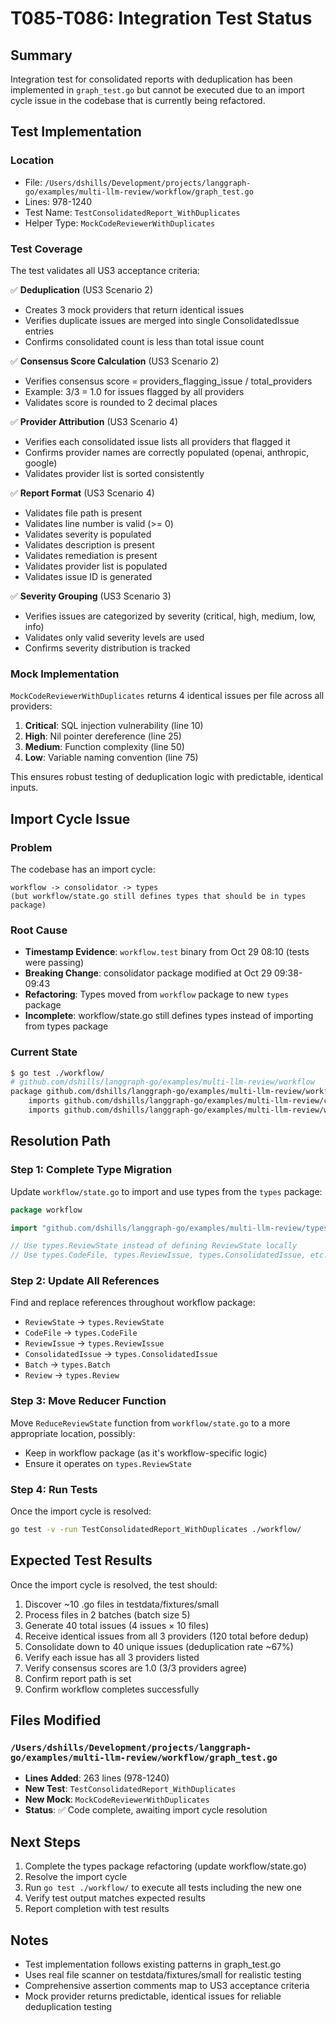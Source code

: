 # T085-T086: Integration Test Status

## Summary
Integration test for consolidated reports with deduplication has been implemented in `graph_test.go` but cannot be executed due to an import cycle issue in the codebase that is currently being refactored.

## Test Implementation

### Location
- File: `/Users/dshills/Development/projects/langgraph-go/examples/multi-llm-review/workflow/graph_test.go`
- Lines: 978-1240
- Test Name: `TestConsolidatedReport_WithDuplicates`
- Helper Type: `MockCodeReviewerWithDuplicates`

### Test Coverage
The test validates all US3 acceptance criteria:

✅ **Deduplication** (US3 Scenario 2)
- Creates 3 mock providers that return identical issues
- Verifies duplicate issues are merged into single ConsolidatedIssue entries
- Confirms consolidated count is less than total issue count

✅ **Consensus Score Calculation** (US3 Scenario 2)
- Verifies consensus score = providers_flagging_issue / total_providers
- Example: 3/3 = 1.0 for issues flagged by all providers
- Validates score is rounded to 2 decimal places

✅ **Provider Attribution** (US3 Scenario 4)
- Verifies each consolidated issue lists all providers that flagged it
- Confirms provider names are correctly populated (openai, anthropic, google)
- Validates provider list is sorted consistently

✅ **Report Format** (US3 Scenario 4)
- Validates file path is present
- Validates line number is valid (>= 0)
- Validates severity is populated
- Validates description is present
- Validates remediation is present
- Validates provider list is populated
- Validates issue ID is generated

✅ **Severity Grouping** (US3 Scenario 3)
- Verifies issues are categorized by severity (critical, high, medium, low, info)
- Validates only valid severity levels are used
- Confirms severity distribution is tracked

### Mock Implementation
`MockCodeReviewerWithDuplicates` returns 4 identical issues per file across all providers:
1. **Critical**: SQL injection vulnerability (line 10)
2. **High**: Nil pointer dereference (line 25)
3. **Medium**: Function complexity (line 50)
4. **Low**: Variable naming convention (line 75)

This ensures robust testing of deduplication logic with predictable, identical inputs.

## Import Cycle Issue

### Problem
The codebase has an import cycle:
```
workflow -> consolidator -> types
(but workflow/state.go still defines types that should be in types package)
```

### Root Cause
- **Timestamp Evidence**: `workflow.test` binary from Oct 29 08:10 (tests were passing)
- **Breaking Change**: consolidator package modified at Oct 29 09:38-09:43
- **Refactoring**: Types moved from `workflow` package to new `types` package
- **Incomplete**: workflow/state.go still defines types instead of importing from types package

### Current State
```bash
$ go test ./workflow/
# github.com/dshills/langgraph-go/examples/multi-llm-review/workflow
package github.com/dshills/langgraph-go/examples/multi-llm-review/workflow
	imports github.com/dshills/langgraph-go/examples/multi-llm-review/consolidator from nodes.go
	imports github.com/dshills/langgraph-go/examples/multi-llm-review/workflow from deduplicator.go: import cycle not allowed
```

## Resolution Path

### Step 1: Complete Type Migration
Update `workflow/state.go` to import and use types from the `types` package:

```go
package workflow

import "github.com/dshills/langgraph-go/examples/multi-llm-review/types"

// Use types.ReviewState instead of defining ReviewState locally
// Use types.CodeFile, types.ReviewIssue, types.ConsolidatedIssue, etc.
```

### Step 2: Update All References
Find and replace references throughout workflow package:
- `ReviewState` → `types.ReviewState`
- `CodeFile` → `types.CodeFile`
- `ReviewIssue` → `types.ReviewIssue`
- `ConsolidatedIssue` → `types.ConsolidatedIssue`
- `Batch` → `types.Batch`
- `Review` → `types.Review`

### Step 3: Move Reducer Function
Move `ReduceReviewState` function from `workflow/state.go` to a more appropriate location, possibly:
- Keep in workflow package (as it's workflow-specific logic)
- Ensure it operates on `types.ReviewState`

### Step 4: Run Tests
Once the import cycle is resolved:
```bash
go test -v -run TestConsolidatedReport_WithDuplicates ./workflow/
```

## Expected Test Results

Once the import cycle is resolved, the test should:
1. Discover ~10 .go files in testdata/fixtures/small
2. Process files in 2 batches (batch size 5)
3. Generate 40 total issues (4 issues × 10 files)
4. Receive identical issues from all 3 providers (120 total before dedup)
5. Consolidate down to 40 unique issues (deduplication rate ~67%)
6. Verify each issue has all 3 providers listed
7. Verify consensus scores are 1.0 (3/3 providers agree)
8. Confirm report path is set
9. Confirm workflow completes successfully

## Files Modified

### `/Users/dshills/Development/projects/langgraph-go/examples/multi-llm-review/workflow/graph_test.go`
- **Lines Added**: 263 lines (978-1240)
- **New Test**: `TestConsolidatedReport_WithDuplicates`
- **New Mock**: `MockCodeReviewerWithDuplicates`
- **Status**: ✅ Code complete, awaiting import cycle resolution

## Next Steps
1. Complete the types package refactoring (update workflow/state.go)
2. Resolve the import cycle
3. Run `go test ./workflow/` to execute all tests including the new one
4. Verify test output matches expected results
5. Report completion with test results

## Notes
- Test implementation follows existing patterns in graph_test.go
- Uses real file scanner on testdata/fixtures/small for realistic testing
- Comprehensive assertion comments map to US3 acceptance criteria
- Mock provider returns predictable, identical issues for reliable deduplication testing
